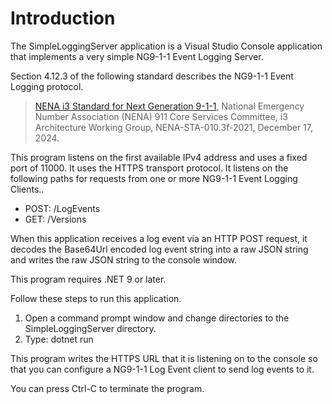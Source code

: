 # Introduction
The SimpleLoggingServer application is a Visual Studio Console application that implements a very simple NG9-1-1 Event Logging Server.

Section 4.12.3 of the following standard describes the NG9-1-1 Event Logging protocol.

>[NENA i3 Standard for Next Generation 9-1-1](https://cdn.ymaws.com/www.nena.org/resource/resmgr/standards/NENA-STA-010.3f-2021_i3_Stan.pdf), National Emergency Number Association (NENA) 911 Core Services Committee, i3 Architecture Working Group, NENA-STA-010.3f-2021, December 17, 2024.

This program listens on the first available IPv4 address and uses a fixed port of 11000. It uses the HTTPS transport protocol. It listens on the following paths for requests from one or more NG9-1-1 Event Logging Clients..
- POST: /LogEvents
- GET: /Versions

When this application receives a log event via an HTTP POST request, it decodes the Base64Url encoded log event string into a raw JSON string and writes the raw JSON string to the console window.

This program requires .NET 9 or later.

Follow these steps to run this application.
1. Open a command prompt window and change directories to the SimpleLoggingServer directory.
2. Type: dotnet run

This program writes the HTTPS URL that it is listening on to the console so that you can configure a NG9-1-1 Log Event client to send log events to it.

You can press Ctrl-C to terminate the program.
